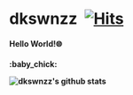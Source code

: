 
# dkswnzz &nbsp;[![Hits](https://hits.seeyoufarm.com/api/count/incr/badge.svg?url=https%3A%2F%2Fgithub.com%2Fdkswnzz%2Fhit-counter&count_bg=%2379C83D&title_bg=%23555555&icon=&icon_color=%23E7E7E7&title=hits&edge_flat=false)](https://hits.seeyoufarm.com)

<h4> Hello World!🌐<h4>
 :baby_chick:



 ![dkswnzz's github stats](https://github-readme-stats.vercel.app/api?username=dkswnzz&show_icons=true)
